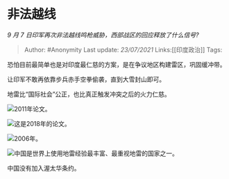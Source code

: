 # 非法越线
*9 月 7 日印军再次非法越线鸣枪威胁，西部战区的回应释放了什么信号?*

> Author: #Anonymity
> Last update: *23/07/2021* 
> Links:[[印度政治]]
> Tags:   

 
恐怕目前最简单也是对印度最仁慈的方案，是在争议地区构建雷区，巩固缓冲带。

让印军不敢再依靠步兵赤手空拳偷袭，直到大雪封山即可。

地雷比“国际社会”公正，也比真正触发冲突之后的火力仁慈。

![](https://pic2.zhimg.com/50/v2-31678d24d4f665f6c5279d8ff0e524de_hd.jpg?source=1940ef5c)2011年论文。

![](https://pic4.zhimg.com/50/v2-2696ca5c8e31c51ce1168d0cf4554011_hd.jpg?source=1940ef5c)这是2018年的论文。

  


![](https://pic4.zhimg.com/50/v2-bc46113971c2aa53e6f671143ee341e4_hd.jpg?source=1940ef5c)2006年。

![](https://pic4.zhimg.com/50/v2-e8deb52d379f13be47f6375cd61a94d7_hd.jpg?source=1940ef5c)中国是世界上使用地雷经验最丰富、最重视地雷的国家之一。

中国没有加入渥太华条约。



